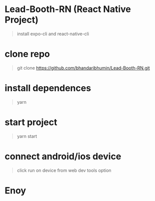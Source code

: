 # Lead-Booth-RN (React Native Project)
> install expo-cli and react-native-cli
# clone repo 
> git clone https://github.com/bhandaribhumin/Lead-Booth-RN.git
# install dependences 
> yarn
# start project
> yarn start
# connect android/ios device 
> click run on device from web dev tools option
# Enoy 
